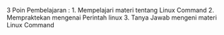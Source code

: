 3 Poin Pembelajaran :
    1. Mempelajari materi tentang Linux Command
    2. Mempraktekan mengenai Perintah linux
    3. Tanya Jawab mengeni materi Linux Command